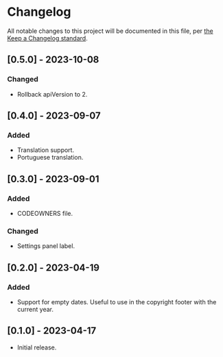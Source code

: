 # Changelog

All notable changes to this project will be documented in this file, per [the Keep a Changelog standard](http://keepachangelog.com/).

## [0.5.0] - 2023-10-08

### Changed

- Rollback apiVersion to 2.

## [0.4.0] - 2023-09-07

### Added

- Translation support.
- Portuguese translation.

## [0.3.0] - 2023-09-01

### Added

- CODEOWNERS file.

### Changed

- Settings panel label.

## [0.2.0] - 2023-04-19

### Added

- Support for empty dates. Useful to use in the copyright footer with the current year.

## [0.1.0] - 2023-04-17
- Initial release.
